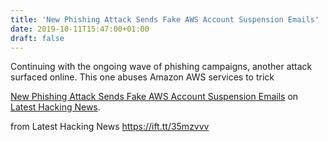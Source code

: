 ```yaml
---
title: 'New Phishing Attack Sends Fake AWS Account Suspension Emails'
date: 2019-10-11T15:47:00+01:00
draft: false
---
```


Continuing with the ongoing wave of phishing campaigns, another attack surfaced online. This one abuses Amazon AWS services to trick

[New Phishing Attack Sends Fake AWS Account Suspension Emails](https://latesthackingnews.com/2019/10/11/new-phishing-attack-sends-fake-aws-account-suspension-emails/) on [Latest Hacking News](https://latesthackingnews.com).

  
  
from Latest Hacking News https://ift.tt/35mzvvv